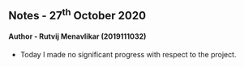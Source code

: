 ## Notes - 27<sup>th</sup> October 2020

#### Author - Rutvij Menavlikar (2019111032)

- Today I made no significant progress with respect to the project.